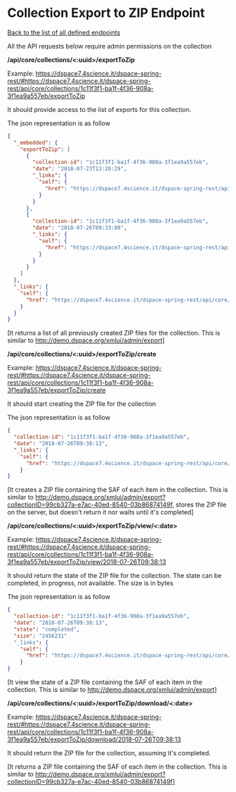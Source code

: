 # Collection Export to ZIP Endpoint
[Back to the list of all defined endpoints](endpoints.md)

All the API requests below require admin permissions on the collection

**/api/core/collections/<:uuid>/exportToZip**

Example: <https://dspace7.4science.it/dspace-spring-rest/#https://dspace7.4science.it/dspace-spring-rest/api/core/collections/1c11f3f1-ba1f-4f36-908a-3f1ea9a557eb/exportToZip>

It should provide access to the list of exports for this collection.

The json representation is as follow
```json
{
  "_embedded": {
    "exportToZip": [
      {
        "collection-id": "1c11f3f1-ba1f-4f36-908a-3f1ea9a557eb",
        "date": "2018-07-23T13:20:29",
        "_links": {
          "self": {
            "href": "https://dspace7.4science.it/dspace-spring-rest/api/core/collections/1c11f3f1-ba1f-4f36-908a-3f1ea9a557eb/exportToZip/view/2018-07-23T13:20:29"
          }
        }
      },
      {
        "collection-id": "1c11f3f1-ba1f-4f36-908a-3f1ea9a557eb",
        "date": "2018-07-26T09:33:08",
        "_links": {
          "self": {
            "href": "https://dspace7.4science.it/dspace-spring-rest/api/core/collections/1c11f3f1-ba1f-4f36-908a-3f1ea9a557eb/exportToZip/view/2018-07-26T09:33:08"
          }
        }
      }
    ]
  },
  "_links": {
    "self": {
      "href": "https://dspace7.4science.it/dspace-spring-rest/api/core/collections/1c11f3f1-ba1f-4f36-908a-3f1ea9a557eb/exportToZip"
    }
  }
}
```

[It returns a list of all previously created ZIP files for the collection. This is similar to http://demo.dspace.org/xmlui/admin/export]

**/api/core/collections/<:uuid>/exportToZip/create**

Example: <https://dspace7.4science.it/dspace-spring-rest/#https://dspace7.4science.it/dspace-spring-rest/api/core/collections/1c11f3f1-ba1f-4f36-908a-3f1ea9a557eb/exportToZip/create>

It should start creating the ZIP file for the collection

The json representation is as follow
```json
{
  "collection-id": "1c11f3f1-ba1f-4f36-908a-3f1ea9a557eb",
  "date": "2018-07-26T09:38:13",
  "_links": {
    "self": {
      "href": "https://dspace7.4science.it/dspace-spring-rest/api/core/collections/1c11f3f1-ba1f-4f36-908a-3f1ea9a557eb/exportToZip/view/2018-07-26T09:38:13"
    }
}
```

[It creates a ZIP file containing the SAF of each item in the collection. This is similar to http://demo.dspace.org/xmlui/admin/export?collectionID=99cb327a-e7ac-40ed-8540-03b86874149f, stores the ZIP file on the server, but doesn't return it nor waits until it's completed]

**/api/core/collections/<:uuid>/exportToZip/view/<:date>**

Example: <https://dspace7.4science.it/dspace-spring-rest/#https://dspace7.4science.it/dspace-spring-rest/api/core/collections/1c11f3f1-ba1f-4f36-908a-3f1ea9a557eb/exportToZip/view/2018-07-26T09:38:13>

It should return the state of the ZIP file for the collection.
The state can be completed, in progress, not available.
The size is in bytes

The json representation is as follow
```json
{
  "collection-id": "1c11f3f1-ba1f-4f36-908a-3f1ea9a557eb",
  "date": "2018-07-26T09:38:13",
  "state": "completed",
  "size": "2456231"
  "_links": {
    "self": {
      "href": "https://dspace7.4science.it/dspace-spring-rest/api/core/collections/1c11f3f1-ba1f-4f36-908a-3f1ea9a557eb/exportToZip/view/2018-07-26T09:38:13"
    }
}
```

[It view the state of a ZIP file containing the SAF of each item in the collection. This is similar to http://demo.dspace.org/xmlui/admin/export]

**/api/core/collections/<:uuid>/exportToZip/download/<:date>**

Example: <https://dspace7.4science.it/dspace-spring-rest/#https://dspace7.4science.it/dspace-spring-rest/api/core/collections/1c11f3f1-ba1f-4f36-908a-3f1ea9a557eb/exportToZip/download/2018-07-26T09:38:13>

It should return the ZIP file for the collection, assuming it's completed.

[It returns a ZIP file containing the SAF of each item in the collection. This is similar to http://demo.dspace.org/xmlui/admin/export?collectionID=99cb327a-e7ac-40ed-8540-03b86874149f]
